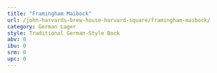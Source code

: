 ```yaml
---
title: "Framingham Maibock"
url: /john-harvards-brew-house-harvard-square/framingham-maibock/
category: German Lager
style: Traditional German-Style Bock
abv: 0
ibu: 0
srm: 0
upc: 0
---
```


